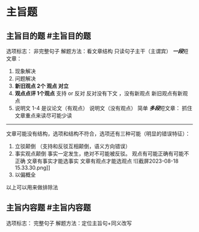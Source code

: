 # 主旨题
## 主旨目的题 #主旨目的题 
选项标志： 非完整句子 
解题方法：看文章结构 只读句子主干（主谓宾）
***一段***短文章：
1. 现象解决
2. 问题解决
3. **新旧观点 2个 观点 对立**  
4. **观点点评 1个观点**  支持 or 反对 反对没有下文 ，没有新观点 新旧观点有新观点
5. 说明文 1-4 是议论文（有观点）  说明文（没有观点） 简单
***多段***短文章：
抓住文章重点来读尽可能少读


----------
文章可能没有结构，选项和结构不符合，选项还有三种可能（明显的错误特征）：
1. 立驳颠倒 （支持和反驳互相颠倒，语义方向错误）
2. 事实观点颠倒
事实一定发生，绝对不可能被反驳。 观点有可能正确有可能不正确
文章有事实才能选事实 
文章有观点才能选观点
![[截屏2023-08-18 15.33.30.png]]
3. 以偏概全


以上可以用来做排除法
## 主旨内容题  #主旨内容题
选项标志： 完整句子 
解题方法：定位主旨句+同义改写
